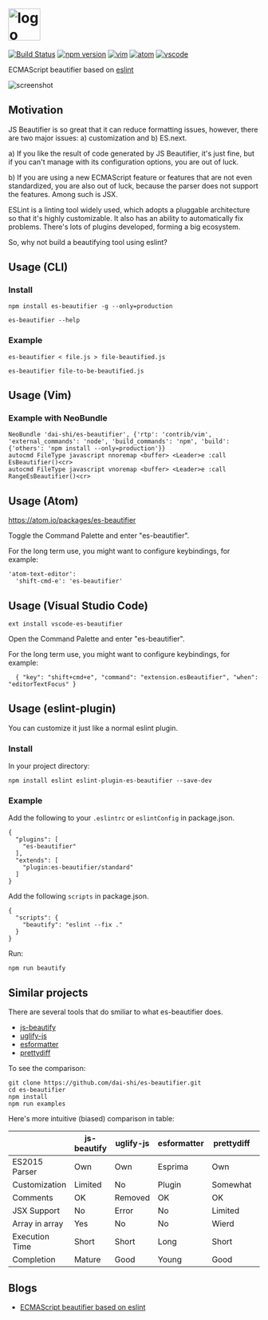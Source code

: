 # <a href="https://www.npmjs.com/es-beautifier" target="_blank"><img alt="logo" src="https://dai-shi.github.io/es-beautifier/images/logo2.svg" height="64" /></a>

[![Build Status](https://travis-ci.org/dai-shi/es-beautifier.svg?branch=master)](https://travis-ci.org/dai-shi/es-beautifier)
[![npm version](https://badge.fury.io/js/es-beautifier.svg)](https://badge.fury.io/js/es-beautifier)
[![vim](https://img.shields.io/badge/vim-ready-green.svg)](https://github.com/dai-shi/es-beautifier/blob/master/contrib/vim/doc/es-beautifier.txt)
[![atom](https://img.shields.io/badge/atom-ready-green.svg)](https://atom.io/packages/es-beautifier)
[![vscode](https://img.shields.io/badge/vscode-ready-green.svg)](https://marketplace.visualstudio.com/items?itemName=dai-shi.vscode-es-beautifier)

ECMAScript beautifier based on [eslint](http://eslint.org/)

![screenshot](https://dai-shi.github.io/es-beautifier/images/screen01.png)

## Motivation

JS Beautifier is so great that it can reduce formatting issues, however,
there are two major issues: a) customization and b) ES.next.

a) If you like the result of code generated by JS Beautifier,
it's just fine, but if you can't manage with its configuration options,
you are out of luck.

b) If you are using a new ECMAScript feature or features that are not
even standardized, you are also out of luck, because the parser
does not support the features. Among such is JSX.

ESLint is a linting tool widely used, which adopts a pluggable
architecture so that it's highly customizable.
It also has an ability to automatically fix problems.
There's lots of plugins developed, forming a big ecosystem.

So, why not build a beautifying tool using eslint?

## Usage (CLI)

### Install

```
npm install es-beautifier -g --only=production
```

```
es-beautifier --help
```

### Example

```
es-beautifier < file.js > file-beautified.js
```

```
es-beautifier file-to-be-beautified.js
```

## Usage (Vim)

### Example with NeoBundle

```
NeoBundle 'dai-shi/es-beautifier', {'rtp': 'contrib/vim', 'external_commands': 'node', 'build_commands': 'npm', 'build': {'others': 'npm install --only=production'}}
autocmd FileType javascript nnoremap <buffer> <Leader>e :call EsBeautifier()<cr>
autocmd FileType javascript vnoremap <buffer> <Leader>e :call RangeEsBeautifier()<cr>
```

## Usage (Atom)

<https://atom.io/packages/es-beautifier>

Toggle the Command Palette and enter "es-beautifier".

For the long term use, you might want to configure keybindings, for example:
```
'atom-text-editor':
  'shift-cmd-e': 'es-beautifier'
```

## Usage (Visual Studio Code)

```
ext install vscode-es-beautifier
```

Open the Command Palette and enter "es-beautifier".

For the long term use, you might want to configure keybindings, for example:
```
  { "key": "shift+cmd+e", "command": "extension.esBeautifier", "when": "editorTextFocus" }
```

## Usage (eslint-plugin)

You can customize it just like a normal eslint plugin.

### Install

In your project directory:

```
npm install eslint eslint-plugin-es-beautifier --save-dev
```

### Example

Add the following to your `.eslintrc` or `eslintConfig` in package.json.

```
{
  "plugins": [
    "es-beautifier"
  ],
  "extends": [
    "plugin:es-beautifier/standard"
  ]
}
```

Add the following `scripts` in package.json.

```
{
  "scripts": {
    "beautify": "eslint --fix ."
  }
}
```

Run:

```
npm run beautify
```

## Similar projects

There are several tools that do smiliar to what es-beautifier does.

- [js-beautify](https://github.com/beautify-web/js-beautify)
- [uglify-js](https://github.com/mishoo/UglifyJS2)
- [esformatter](https://github.com/millermedeiros/esformatter)
- [prettydiff](https://github.com/prettydiff/prettydiff)

To see the comparison:

```
git clone https://github.com/dai-shi/es-beautifier.git
cd es-beautifier
npm install
npm run examples
```

Here's more intuitive (biased) comparison in table:

|                | js-beautify | uglify-js | esformatter | prettydiff | es-beautifier |
|----------------|-------------|-----------|-------------|------------|---------------|
| ES2015 Parser  | Own         | Own       | Esprima     | Own        | Babel         |
| Customization  | Limited     | No        | Plugin      | Somewhat   | Plugin        |
| Comments       | OK          | Removed   | OK          | OK         | OK            |
| JSX Support    | No          | Error     | No          | Limited    | Yes           |
| Array in array | Yes         | No        | No          | Wierd      | Yes           |
| Execution Time | Short       | Short     | Long        | Short      | Long          |
| Completion     | Mature      | Good      | Young       | Good       | Young         |

## Blogs

- [ECMAScript beautifier based on eslint](https://medium.com/@dai_shi/ecmascript-beautifier-based-on-eslint-2e2005dda955)
